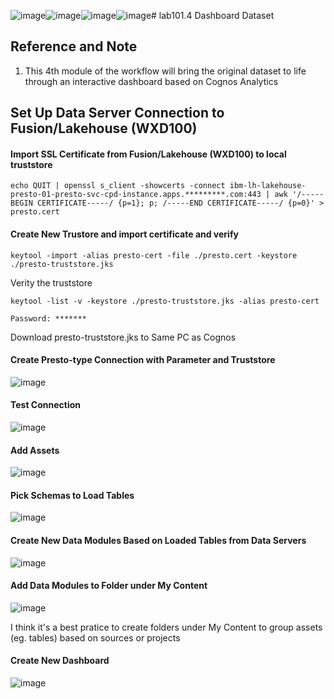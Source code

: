 ![image](https://github.com/hpdalab/lab101.S4WX-NYCtaxi/assets/38366661/cba05ec8-b11b-4099-bc01-a2c455864d3e)![image](https://github.com/hpdalab/lab101.S4WX-NYCtaxi/assets/38366661/8c6c0a2f-f893-42f2-a06c-b0ac68f67489)![image](https://github.com/hpdalab/lab101.S4WX-NYCtaxi/assets/38366661/50f43d89-538e-4b4f-87cc-812ea09e51e7)![image](https://github.com/hpdalab/lab101.S4WX-NYCtaxi/assets/38366661/cc3fd17c-2254-465d-a247-6f0764506821)# lab101.4 Dashboard Dataset


## Reference and Note
1. This 4th module of the workflow will bring the original dataset to life through an interactive dashboard based on Cognos Analytics


## Set Up Data Server Connection to Fusion/Lakehouse (WXD100)

#### Import SSL Certificate from Fusion/Lakehouse (WXD100) to local truststore

```
echo QUIT | openssl s_client -showcerts -connect ibm-lh-lakehouse-presto-01-presto-svc-cpd-instance.apps.*********.com:443 | awk '/-----BEGIN CERTIFICATE-----/ {p=1}; p; /-----END CERTIFICATE-----/ {p=0}' > presto.cert
```

#### Create New Trustore and import certificate and verify
```
keytool -import -alias presto-cert -file ./presto.cert -keystore ./presto-truststore.jks
```

Verity the truststore

```
keytool -list -v -keystore ./presto-truststore.jks -alias presto-cert 

Password: *******
```

Download presto-truststore.jks to Same PC as Cognos


#### Create Presto-type Connection with Parameter and Truststore

![image](https://github.com/hpdalab/lab101.S4WX-NYCtaxi/assets/38366661/ca4ba280-e149-42f5-a37c-2ac2f7fc2c65)


#### Test Connection

![image](https://github.com/hpdalab/lab101.S4WX-NYCtaxi/assets/38366661/f9090700-d7a6-4d99-ad71-a9a657c738ad)


#### Add Assets

![image](https://github.com/hpdalab/lab101.S4WX-NYCtaxi/assets/38366661/b727b7bf-81c3-4c2f-ac8c-0fd2c8b19631)


#### Pick Schemas to Load Tables

![image](https://github.com/hpdalab/lab101.S4WX-NYCtaxi/assets/38366661/487ea958-0b38-4751-b818-603febff7c61)

#### Create New Data Modules Based on Loaded Tables from Data Servers

![image](https://github.com/hpdalab/lab101.S4WX-NYCtaxi/assets/38366661/b3007f3f-1154-4e5b-912f-08fbded55195)


#### Add Data Modules to Folder under My Content

![image](https://github.com/hpdalab/lab101.S4WX-NYCtaxi/assets/38366661/b9381fe1-2c0c-420c-9491-60273fac90e0)

I think it's a best pratice to create folders under My Content to group assets (eg. tables) based on sources or projects


#### Create New Dashboard

![image](https://github.com/hpdalab/lab101.S4WX-NYCtaxi/assets/38366661/ec54442c-eefe-4ef0-bdc8-088750f28c4e)









